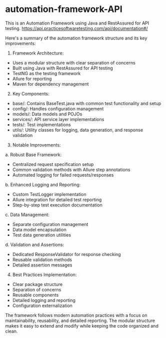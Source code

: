 # automation-framework-API
 This is an Automation Framework using Java and RestAssured for API testing.
 https://api.practicesoftwaretesting.com/api/documentation#/

 Here's a summary of the automation framework structure and its key improvements:

1. Framework Architecture:
 - Uses a modular structure with clear separation of concerns
 - Built using Java with RestAssured for API testing
 - TestNG as the testing framework
 - Allure for reporting
 - Maven for dependency management

2. Key Components:
 - base/: Contains BaseTest.java with common test functionality and setup
 - config/: Handles configuration management
 - models/: Data models and POJOs
 - services/: API service layer implementations
 - tests/: Test implementations
 - utils/: Utility classes for logging, data generation, and response validation

3. Notable Improvements:
   
 a. Robust Base Framework:
  - Centralized request specification setup
  - Common validation methods with Allure step annotations
  - Automated logging for failed requests/responses
    
 b. Enhanced Logging and Reporting:
  - Custom TestLogger implementation
  - Allure integration for detailed test reporting
  - Step-by-step test execution documentation
    
 c. Data Management:
  - Separate configuration management
  - Data model encapsulation
  - Test data generation utilities
    
 d. Validation and Assertions:
  - Dedicated ResponseValidator for response checking
  - Reusable validation methods
  - Detailed assertion messages

4. Best Practices Implementation:
- Clear package structure
- Separation of concerns
- Reusable components
- Detailed logging and reporting
- Configuration externalization

The framework follows modern automation practices with a focus on maintainability, reusability, and detailed reporting. The modular structure makes it easy to extend and modify while keeping the code organized and clean.
